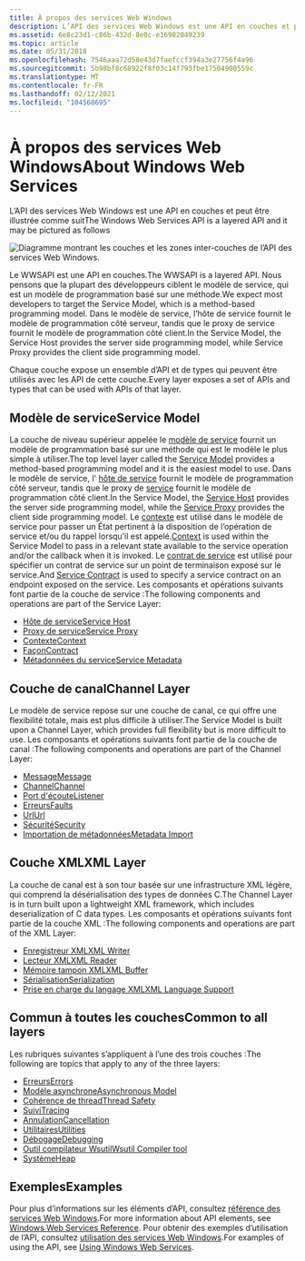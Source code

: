 ```yaml
---
title: À propos des services Web Windows
description: L’API des services Web Windows est une API en couches et peut être illustrée comme suit.
ms.assetid: 6e8c23d1-c86b-432d-8e0c-e16982849239
ms.topic: article
ms.date: 05/31/2018
ms.openlocfilehash: 7546aaa72d58e43d7faefccf394a3e27756f4a96
ms.sourcegitcommit: 5b98bf8c68922f8f03c14f793fbe17504900559c
ms.translationtype: MT
ms.contentlocale: fr-FR
ms.lasthandoff: 02/12/2021
ms.locfileid: "104568695"
---
```

# <a name="about-windows-web-services"></a><span data-ttu-id="395bb-103">À propos des services Web Windows</span><span class="sxs-lookup"><span data-stu-id="395bb-103">About Windows Web Services</span></span>

<span data-ttu-id="395bb-104">L’API des services Web Windows est une API en couches et peut être illustrée comme suit</span><span class="sxs-lookup"><span data-stu-id="395bb-104">The Windows Web Services API is a layered API and it may be pictured as follows</span></span>

![Diagramme montrant les couches et les zones inter-couches de l’API des services Web Windows.](images/apistack.png)

<span data-ttu-id="395bb-106">Le WWSAPI est une API en couches.</span><span class="sxs-lookup"><span data-stu-id="395bb-106">The WWSAPI is a layered API.</span></span> <span data-ttu-id="395bb-107">Nous pensons que la plupart des développeurs ciblent le modèle de service, qui est un modèle de programmation basé sur une méthode.</span><span class="sxs-lookup"><span data-stu-id="395bb-107">We expect most developers to target the Service Model, which is a method-based programming model.</span></span> <span data-ttu-id="395bb-108">Dans le modèle de service, l’hôte de service fournit le modèle de programmation côté serveur, tandis que le proxy de service fournit le modèle de programmation côté client.</span><span class="sxs-lookup"><span data-stu-id="395bb-108">In the Service Model, the Service Host provides the server side programming model, while Service Proxy provides the client side programming model.</span></span>

<span data-ttu-id="395bb-109">Chaque couche expose un ensemble d’API et de types qui peuvent être utilisés avec les API de cette couche.</span><span class="sxs-lookup"><span data-stu-id="395bb-109">Every layer exposes a set of APIs and types that can be used with APIs of that layer.</span></span>

## <a name="service-model"></a><span data-ttu-id="395bb-110">Modèle de service</span><span class="sxs-lookup"><span data-stu-id="395bb-110">Service Model</span></span>

<span data-ttu-id="395bb-111">La couche de niveau supérieur appelée le [modèle de service](service-model-layer-overview.md) fournit un modèle de programmation basé sur une méthode qui est le modèle le plus simple à utiliser.</span><span class="sxs-lookup"><span data-stu-id="395bb-111">The top level layer called the [Service Model](service-model-layer-overview.md) provides a method-based programming model and it is the easiest model to use.</span></span> <span data-ttu-id="395bb-112">Dans le modèle de service, l' [hôte de service](service-host.md) fournit le modèle de programmation côté serveur, tandis que le proxy de [service](service-proxy.md) fournit le modèle de programmation côté client.</span><span class="sxs-lookup"><span data-stu-id="395bb-112">In the Service Model, the [Service Host](service-host.md) provides the server side programming model, while the [Service Proxy](service-proxy.md) provides the client side programming model.</span></span> <span data-ttu-id="395bb-113">Le [contexte](context.md) est utilisé dans le modèle de service pour passer un État pertinent à la disposition de l’opération de service et/ou du rappel lorsqu’il est appelé.</span><span class="sxs-lookup"><span data-stu-id="395bb-113">[Context](context.md) is used within the Service Model to pass in a relevant state available to the service operation and/or the callback when it is invoked.</span></span> <span data-ttu-id="395bb-114">Le [contrat de service](contract.md) est utilisé pour spécifier un contrat de service sur un point de terminaison exposé sur le service.</span><span class="sxs-lookup"><span data-stu-id="395bb-114">And [Service Contract](contract.md) is used to specify a service contract on an endpoint exposed on the service.</span></span> <span data-ttu-id="395bb-115">Les composants et opérations suivants font partie de la couche de service :</span><span class="sxs-lookup"><span data-stu-id="395bb-115">The following components and operations are part of the Service Layer:</span></span>

-   [<span data-ttu-id="395bb-116">Hôte de service</span><span class="sxs-lookup"><span data-stu-id="395bb-116">Service Host</span></span>](service-host.md)
-   [<span data-ttu-id="395bb-117">Proxy de service</span><span class="sxs-lookup"><span data-stu-id="395bb-117">Service Proxy</span></span>](service-proxy.md)
-   [<span data-ttu-id="395bb-118">Contexte</span><span class="sxs-lookup"><span data-stu-id="395bb-118">Context</span></span>](context.md)
-   [<span data-ttu-id="395bb-119">Façon</span><span class="sxs-lookup"><span data-stu-id="395bb-119">Contract</span></span>](contract.md)
-   [<span data-ttu-id="395bb-120">Métadonnées du service</span><span class="sxs-lookup"><span data-stu-id="395bb-120">Service Metadata</span></span>](service-metadata.md)

## <a name="channel-layer"></a><span data-ttu-id="395bb-121">Couche de canal</span><span class="sxs-lookup"><span data-stu-id="395bb-121">Channel Layer</span></span>

<span data-ttu-id="395bb-122">Le modèle de service repose sur une couche de canal, ce qui offre une flexibilité totale, mais est plus difficile à utiliser.</span><span class="sxs-lookup"><span data-stu-id="395bb-122">The Service Model is built upon a Channel Layer, which provides full flexibility but is more difficult to use.</span></span> <span data-ttu-id="395bb-123">Les composants et opérations suivants font partie de la couche de canal :</span><span class="sxs-lookup"><span data-stu-id="395bb-123">The following components and operations are part of the Channel Layer:</span></span>

-   [<span data-ttu-id="395bb-124">Message</span><span class="sxs-lookup"><span data-stu-id="395bb-124">Message</span></span>](message.md)
-   [<span data-ttu-id="395bb-125">Channel</span><span class="sxs-lookup"><span data-stu-id="395bb-125">Channel</span></span>](channel.md)
-   [<span data-ttu-id="395bb-126">Port d'écoute</span><span class="sxs-lookup"><span data-stu-id="395bb-126">Listener</span></span>](listener.md)
-   [<span data-ttu-id="395bb-127">Erreurs</span><span class="sxs-lookup"><span data-stu-id="395bb-127">Faults</span></span>](faults.md)
-   [<span data-ttu-id="395bb-128">Url</span><span class="sxs-lookup"><span data-stu-id="395bb-128">Url</span></span>](url.md)
-   [<span data-ttu-id="395bb-129">Sécurité</span><span class="sxs-lookup"><span data-stu-id="395bb-129">Security</span></span>](security-overview.md)
-   [<span data-ttu-id="395bb-130">Importation de métadonnées</span><span class="sxs-lookup"><span data-stu-id="395bb-130">Metadata Import</span></span>](metadata-import.md)

## <a name="xml-layer"></a><span data-ttu-id="395bb-131">Couche XML</span><span class="sxs-lookup"><span data-stu-id="395bb-131">XML Layer</span></span>

<span data-ttu-id="395bb-132">La couche de canal est à son tour basée sur une infrastructure XML légère, qui comprend la désérialisation des types de données C.</span><span class="sxs-lookup"><span data-stu-id="395bb-132">The Channel Layer is in turn built upon a lightweight XML framework, which includes deserialization of C data types.</span></span> <span data-ttu-id="395bb-133">Les composants et opérations suivants font partie de la couche XML :</span><span class="sxs-lookup"><span data-stu-id="395bb-133">The following components and operations are part of the XML Layer:</span></span>

-   [<span data-ttu-id="395bb-134">Enregistreur XML</span><span class="sxs-lookup"><span data-stu-id="395bb-134">XML Writer</span></span>](xml-writer.md)
-   [<span data-ttu-id="395bb-135">Lecteur XML</span><span class="sxs-lookup"><span data-stu-id="395bb-135">XML Reader</span></span>](xml-reader.md)
-   [<span data-ttu-id="395bb-136">Mémoire tampon XML</span><span class="sxs-lookup"><span data-stu-id="395bb-136">XML Buffer</span></span>](xml-buffer.md)
-   [<span data-ttu-id="395bb-137">Sérialisation</span><span class="sxs-lookup"><span data-stu-id="395bb-137">Serialization</span></span>](serialization.md)
-   [<span data-ttu-id="395bb-138">Prise en charge du langage XML</span><span class="sxs-lookup"><span data-stu-id="395bb-138">XML Language Support</span></span>](xml-language-support.md)

## <a name="common-to-all-layers"></a><span data-ttu-id="395bb-139">Commun à toutes les couches</span><span class="sxs-lookup"><span data-stu-id="395bb-139">Common to all layers</span></span>

<span data-ttu-id="395bb-140">Les rubriques suivantes s’appliquent à l’une des trois couches :</span><span class="sxs-lookup"><span data-stu-id="395bb-140">The following are topics that apply to any of the three layers:</span></span>

-   [<span data-ttu-id="395bb-141">Erreurs</span><span class="sxs-lookup"><span data-stu-id="395bb-141">Errors</span></span>](errors.md)
-   [<span data-ttu-id="395bb-142">Modèle asynchrone</span><span class="sxs-lookup"><span data-stu-id="395bb-142">Asynchronous Model</span></span>](asynchronous-model.md)
-   [<span data-ttu-id="395bb-143">Cohérence de thread</span><span class="sxs-lookup"><span data-stu-id="395bb-143">Thread Safety</span></span>](thread-safety.md)
-   [<span data-ttu-id="395bb-144">Suivi</span><span class="sxs-lookup"><span data-stu-id="395bb-144">Tracing</span></span>](tracing.md)
-   [<span data-ttu-id="395bb-145">Annulation</span><span class="sxs-lookup"><span data-stu-id="395bb-145">Cancellation</span></span>](cancellation.md)
-   [<span data-ttu-id="395bb-146">Utilitaires</span><span class="sxs-lookup"><span data-stu-id="395bb-146">Utilities</span></span>](utilities.md)
-   [<span data-ttu-id="395bb-147">Débogage</span><span class="sxs-lookup"><span data-stu-id="395bb-147">Debugging</span></span>](debugging.md)
-   [<span data-ttu-id="395bb-148">Outil compilateur Wsutil</span><span class="sxs-lookup"><span data-stu-id="395bb-148">Wsutil Compiler tool</span></span>](wsutil-compiler-tool.md)
-   [<span data-ttu-id="395bb-149">Système</span><span class="sxs-lookup"><span data-stu-id="395bb-149">Heap</span></span>](heap.md)

## <a name="examples"></a><span data-ttu-id="395bb-150">Exemples</span><span class="sxs-lookup"><span data-stu-id="395bb-150">Examples</span></span>

<span data-ttu-id="395bb-151">Pour plus d’informations sur les éléments d’API, consultez [référence des services Web Windows](windows-web-services-reference.md).</span><span class="sxs-lookup"><span data-stu-id="395bb-151">For more information about API elements, see [Windows Web Services Reference](windows-web-services-reference.md).</span></span> <span data-ttu-id="395bb-152">Pour obtenir des exemples d’utilisation de l’API, consultez [utilisation des services Web Windows](using-windows-web-services.md).</span><span class="sxs-lookup"><span data-stu-id="395bb-152">For examples of using the API, see [Using Windows Web Services](using-windows-web-services.md).</span></span>

 

 




